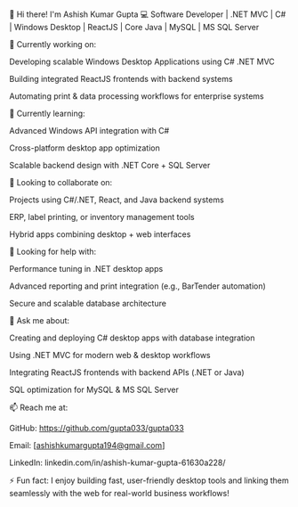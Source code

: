 👋 Hi there! I'm Ashish Kumar Gupta
💻 Software Developer | .NET MVC | C# | Windows Desktop | ReactJS | Core Java | MySQL | MS SQL Server

🔭 Currently working on:

Developing scalable Windows Desktop Applications using C# .NET MVC

Building integrated ReactJS frontends with backend systems

Automating print & data processing workflows for enterprise systems

🌱 Currently learning:

Advanced Windows API integration with C#

Cross-platform desktop app optimization

Scalable backend design with .NET Core + SQL Server

👯 Looking to collaborate on:

Projects using C#/.NET, React, and Java backend systems

ERP, label printing, or inventory management tools

Hybrid apps combining desktop + web interfaces

🤔 Looking for help with:

Performance tuning in .NET desktop apps

Advanced reporting and print integration (e.g., BarTender automation)

Secure and scalable database architecture

💬 Ask me about:

Creating and deploying C# desktop apps with database integration

Using .NET MVC for modern web & desktop workflows

Integrating ReactJS frontends with backend APIs (.NET or Java)

SQL optimization for MySQL & MS SQL Server

📫 Reach me at:

GitHub: https://github.com/gupta033/gupta033

Email: [ashishkumargupta194@gmail.com]

LinkedIn: linkedin.com/in/ashish-kumar-gupta-61630a228/

⚡ Fun fact:
I enjoy building fast, user-friendly desktop tools and linking them seamlessly with the web for real-world business workflows!
